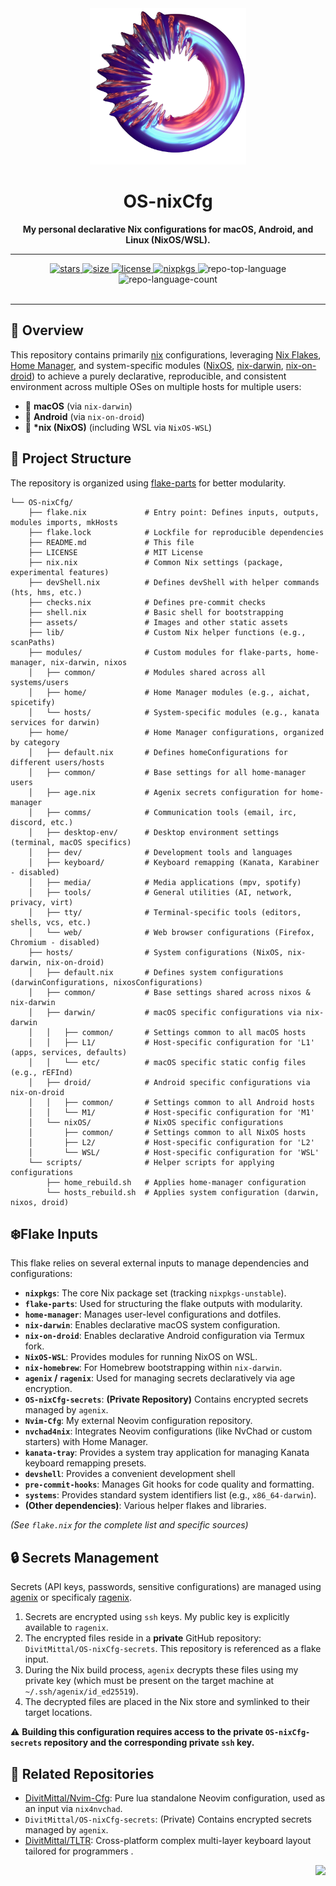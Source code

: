<div id="top">
    <div align="center">
        <img alt='An abstract image of a donut-like object' title='Qezta' height='250' src='./assets/qezta.png' style="position: relative; top: 0; right: 0;" />
        <h1 align='center'>OS-nixCfg</h1>
        <strong>My personal declarative Nix configurations for macOS, Android, and Linux (NixOS/WSL).</strong>
    </div>
</div>

---

<div align='center'>
    <p></p>
    <div align="center">
        <!-- GitHub Badges -->
        <a href="https://github.com/DivitMittal/OS-nixCfg/stargazers">
            <img src="https://img.shields.io/github/stars/DivitMittal/OS-nixCfg?&style=for-the-badge&logo=starship&logoColor=white&color=purple" alt="stars"/>
        </a>
        <a href="https://github.com/DivitMittal/OS-nixCfg/">
            <img src="https://img.shields.io/github/repo-size/DivitMittal/OS-nixCfg?&style=for-the-badge&logo=github&logoColor=white&color=purple" alt="size" />
        </a>
        <a href="https://github.com/DivitMittal/OS-nixCfg/blob/main/LICENSE">
            <img src="https://img.shields.io/github/license/DivitMittal/OS-nixCfg?&style=for-the-badge&logo=unlicense&logoColor=white&color=purple" alt="license"/>
        </a>
         <a href="https://github.com/nixos/nixpkgs">
            <img src="https://img.shields.io/badge/Nixpkgs-unstable-blue.svg?style=for-the-badge&logo=NixOS&logoColor=white&color=purple" alt="nixpkgs"/>
        </a>
        <img src="https://img.shields.io/github/languages/top/DivitMittal/OS-nixCfg?style=for-the-badge&color=purple" alt="repo-top-language">
        <img src="https://img.shields.io/github/languages/count/DivitMittal/OS-nixCfg?style=for-the-badge&color=purple" alt="repo-language-count">
    </div>
    <br>
</div>

---

## 📜 Overview

This repository contains primarily [nix](https://github.com/nixos/nix) configurations, leveraging [Nix Flakes](https://nixos.wiki/wiki/Flakes), [Home Manager](https://github.com/nix-community/home-manager), and system-specific modules ([NixOS](https://nixos.org/), [nix-darwin](https://github.com/LnL7/nix-darwin), [nix-on-droid](https://github.com/nix-community/nix-on-droid)) to achieve a purely declarative, reproducible, and consistent environment across multiple OSes on multiple hosts for multiple users:

- 🍎 **macOS** (via `nix-darwin`)
- 🤖 **Android** (via `nix-on-droid`)
- 🐧 **\*nix (NixOS)** (including WSL via `NixOS-WSL`)

## 📁 Project Structure

The repository is organized using [flake-parts](https://github.com/hercules-ci/flake-parts) for better modularity.

```
└── OS-nixCfg/
    ├── flake.nix             # Entry point: Defines inputs, outputs, modules imports, mkHosts
    ├── flake.lock            # Lockfile for reproducible dependencies
    ├── README.md             # This file
    ├── LICENSE               # MIT License
    ├── nix.nix               # Common Nix settings (package, experimental features)
    ├── devShell.nix          # Defines devShell with helper commands (hts, hms, etc.)
    ├── checks.nix            # Defines pre-commit checks
    ├── shell.nix             # Basic shell for bootstrapping
    ├── assets/               # Images and other static assets
    ├── lib/                  # Custom Nix helper functions (e.g., scanPaths)
    ├── modules/              # Custom modules for flake-parts, home-manager, nix-darwin, nixos
    │   ├── common/           # Modules shared across all systems/users
    │   ├── home/             # Home Manager modules (e.g., aichat, spicetify)
    │   └── hosts/            # System-specific modules (e.g., kanata services for darwin)
    ├── home/                 # Home Manager configurations, organized by category
    │   ├── default.nix       # Defines homeConfigurations for different users/hosts
    │   ├── common/           # Base settings for all home-manager users
    │   ├── age.nix           # Agenix secrets configuration for home-manager
    │   ├── comms/            # Communication tools (email, irc, discord, etc.)
    │   ├── desktop-env/      # Desktop environment settings (terminal, macOS specifics)
    │   ├── dev/              # Development tools and languages
    │   ├── keyboard/         # Keyboard remapping (Kanata, Karabiner - disabled)
    │   ├── media/            # Media applications (mpv, spotify)
    │   ├── tools/            # General utilities (AI, network, privacy, virt)
    │   ├── tty/              # Terminal-specific tools (editors, shells, vcs, etc.)
    │   └── web/              # Web browser configurations (Firefox, Chromium - disabled)
    ├── hosts/                # System configurations (NixOS, nix-darwin, nix-on-droid)
    │   ├── default.nix       # Defines system configurations (darwinConfigurations, nixosConfigurations)
    │   ├── common/           # Base settings shared across nixos & nix-darwin
    │   ├── darwin/           # macOS specific configurations via nix-darwin
    │   │   ├── common/       # Settings common to all macOS hosts
    │   │   ├── L1/           # Host-specific configuration for 'L1' (apps, services, defaults)
    │   │   └── etc/          # macOS specific static config files (e.g., rEFInd)
    │   ├── droid/            # Android specific configurations via nix-on-droid
    │   │   ├── common/       # Settings common to all Android hosts
    │   │   └── M1/           # Host-specific configuration for 'M1'
    │   └── nixOS/            # NixOS specific configurations
    │       ├── common/       # Settings common to all NixOS hosts
    │       ├── L2/           # Host-specific configuration for 'L2'
    │       └── WSL/          # Host-specific configuration for 'WSL'
    └── scripts/              # Helper scripts for applying configurations
        ├── home_rebuild.sh   # Applies home-manager configuration
        └── hosts_rebuild.sh  # Applies system configuration (darwin, nixos, droid)
```

## ❄️Flake Inputs

This flake relies on several external inputs to manage dependencies and configurations:

- **`nixpkgs`**: The core Nix package set (tracking `nixpkgs-unstable`).
- **`flake-parts`**: Used for structuring the flake outputs with modularity.
- **`home-manager`**: Manages user-level configurations and dotfiles.
- **`nix-darwin`**: Enables declarative macOS system configuration.
- **`nix-on-droid`**: Enables declarative Android configuration via Termux fork.
- **`NixOS-WSL`**: Provides modules for running NixOS on WSL.
- **`nix-homebrew`**: For Homebrew bootstrapping within `nix-darwin`.
- **`agenix` / `ragenix`**: Used for managing secrets declaratively via age encryption.
- **`OS-nixCfg-secrets`**: **(Private Repository)** Contains encrypted secrets managed by `agenix`.
- **`Nvim-Cfg`**: My external Neovim configuration repository.
- **`nvchad4nix`**: Integrates Neovim configurations (like NvChad or custom starters) with Home Manager.
- **`kanata-tray`**: Provides a system tray application for managing Kanata keyboard remapping presets.
- **`devshell`**: Provides a convenient development shell
- **`pre-commit-hooks`**: Manages Git hooks for code quality and formatting.
- **`systems`**: Provides standard system identifiers list (e.g., `x86_64-darwin`).
- **(Other dependencies)**: Various helper flakes and libraries.

_(See `flake.nix` for the complete list and specific sources)_

## 🔒 Secrets Management

Secrets (API keys, passwords, sensitive configurations) are managed using [agenix](https://github.com/ryantm/agenix) or specificaly [ragenix](https://github.com/yaxitech/ragenix).

1.  Secrets are encrypted using `ssh` keys. My public key is explicitly available to `ragenix`.
2.  The encrypted files reside in a **private** GitHub repository: `DivitMittal/OS-nixCfg-secrets`. This repository is referenced as a flake input.
3.  During the Nix build process, `agenix` decrypts these files using my private key (which must be present on the target machine at `~/.ssh/agenix/id_ed25519`).
4.  The decrypted files are placed in the Nix store and symlinked to their target locations.

⚠️ **Building this configuration requires access to the private `OS-nixCfg-secrets` repository and the corresponding private `ssh` key.**

## 🔗 Related Repositories

- [DivitMittal/Nvim-Cfg](https://github.com/DivitMittal/Nvim-Cfg): Pure lua standalone Neovim configuration, used as an input via `nix4nvchad`.
- `DivitMittal/OS-nixCfg-secrets`: (Private) Contains encrypted secrets managed by `agenix`.
- [DivitMittal/TLTR](https://github.com/DivitMittal/TLTR): Cross-platform complex multi-layer keyboard layout tailored for programmers .

<div align="right">

[![][back-to-top]](#top)

</div>

[back-to-top]: https://img.shields.io/badge/-BACK_TO_TOP-151515?style=flat-square&color=purple
